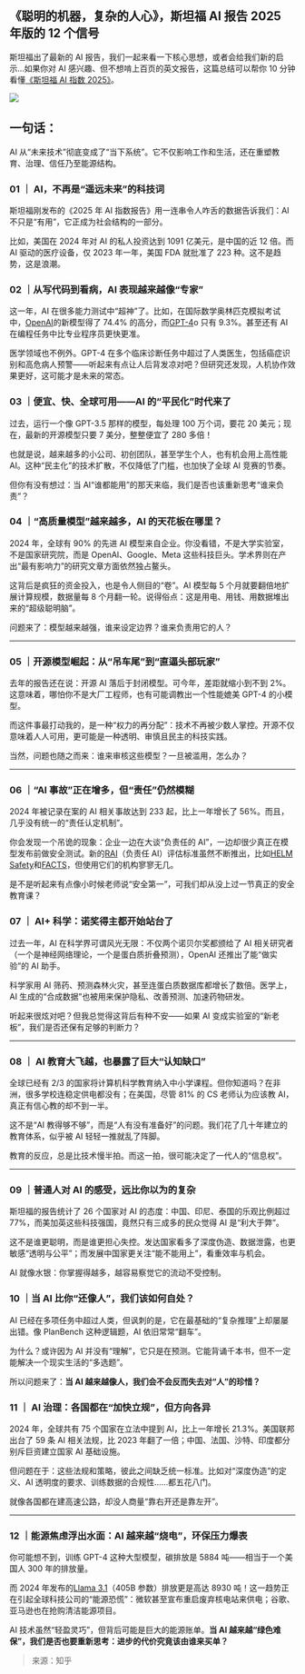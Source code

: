 ## 《聪明的机器，复杂的人心》，斯坦福 AI 报告 2025 年版的 12 个信号

斯坦福出了最新的 AI 报告，我们一起来看一下核心思想，或者会给我们新的启示...如果你对 AI 感兴趣、但不想啃上百页的英文报告，这篇总结可以帮你 10 分钟看懂[《斯坦福 AI 指数 2025》](https://zhida.zhihu.com/search?content_id=256259611&content_type=Article&match_order=1&q=%E3%80%8A%E6%96%AF%E5%9D%A6%E7%A6%8FAI%E6%8C%87%E6%95%B02025%E3%80%8B&zd_token=eyJhbGciOiJIUzI1NiIsInR5cCI6IkpXVCJ9.eyJpc3MiOiJ6aGlkYV9zZXJ2ZXIiLCJleHAiOjE3NDQ1NDYwODUsInEiOiLjgIrmlq_lnabnpo9BSeaMh-aVsDIwMjXjgIsiLCJ6aGlkYV9zb3VyY2UiOiJlbnRpdHkiLCJjb250ZW50X2lkIjoyNTYyNTk2MTEsImNvbnRlbnRfdHlwZSI6IkFydGljbGUiLCJtYXRjaF9vcmRlciI6MSwiemRfdG9rZW4iOm51bGx9.pl0UeMjJWmqivQ7JjQuJmyoVs_98vo1X7YIW9e5pM40&zhida_source=entity)。

![](https://pica.zhimg.com/v2-867ec796ad57172b749d91b066018f9a_1440w.jpg)

## 一句话：

AI 从“未来技术”彻底变成了“当下系统”。它不仅影响工作和生活，还在重塑教育、治理、信任乃至能源结构。

### 01 ｜ AI，不再是“遥远未来”的科技词

斯坦福刚发布的《2025 年 AI 指数报告》用一连串令人咋舌的数据告诉我们：AI 不只是“有用”，它正成为社会结构的一部分。

比如，美国在 2024 年对 AI 的私人投资达到 1091 亿美元，是中国的近 12 倍。而 AI 驱动的医疗设备，仅 2023 年一年，美国 FDA 就批准了 223 种。这不是趋势，这是浪潮。

### 02 ｜从写代码到看病，AI 表现越来越像“专家”

这一年，AI 在很多能力测试中“超神”了。比如，在国际数学奥林匹克模拟考试中，[OpenAI](https://zhida.zhihu.com/search?content_id=256259611&content_type=Article&match_order=1&q=OpenAI&zd_token=eyJhbGciOiJIUzI1NiIsInR5cCI6IkpXVCJ9.eyJpc3MiOiJ6aGlkYV9zZXJ2ZXIiLCJleHAiOjE3NDQ1NDYwODUsInEiOiJPcGVuQUkiLCJ6aGlkYV9zb3VyY2UiOiJlbnRpdHkiLCJjb250ZW50X2lkIjoyNTYyNTk2MTEsImNvbnRlbnRfdHlwZSI6IkFydGljbGUiLCJtYXRjaF9vcmRlciI6MSwiemRfdG9rZW4iOm51bGx9.fkknh4I7lJdmxNLdhyBk77f8Rf7BJjUWe-uqc0FHIHM&zhida_source=entity)的新模型得了 74.4% 的高分，而[GPT-4](https://zhida.zhihu.com/search?content_id=256259611&content_type=Article&match_order=1&q=GPT-4&zd_token=eyJhbGciOiJIUzI1NiIsInR5cCI6IkpXVCJ9.eyJpc3MiOiJ6aGlkYV9zZXJ2ZXIiLCJleHAiOjE3NDQ1NDYwODUsInEiOiJHUFQtNCIsInpoaWRhX3NvdXJjZSI6ImVudGl0eSIsImNvbnRlbnRfaWQiOjI1NjI1OTYxMSwiY29udGVudF90eXBlIjoiQXJ0aWNsZSIsIm1hdGNoX29yZGVyIjoxLCJ6ZF90b2tlbiI6bnVsbH0.I8Pq3WOlL4fSBzMZGp6fdhZrkQgN-N_fpFsU8k9imjA&zhida_source=entity)o 只有 9.3%。甚至还有 AI 在编程任务中比专业程序员更快更准。

医学领域也不例外。GPT-4 在多个临床诊断任务中超过了人类医生，包括癌症识别和高危病人预警——听起来有点让人后背发凉对吧？但研究还发现，人机协作效果更好，这可能才是未来的常态。

### 03 ｜便宜、快、全球可用——AI 的“平民化”时代来了

过去，运行一个像 GPT-3.5 那样的模型，每处理 100 万个词，要花 20 美元；现在，最新的开源模型只要 7 美分，整整便宜了 280 多倍！

也就是说，越来越多的小公司、初创团队，甚至学生个人，也有机会用上高性能 AI。这种“民主化”的技术扩散，不仅降低了门槛，也加快了全球 AI 竞赛的节奏。

但你有没有想过：当 AI“谁都能用”的那天来临，我们是否也该重新思考“谁来负责”？

### 04 ｜“高质量模型”越来越多，AI 的天花板在哪里？

2024 年，全球有 90% 的先进 AI 模型来自企业。你没看错，不是大学实验室，不是国家研究院，而是 OpenAI、Google、Meta 这些科技巨头。学术界则在产出“最有影响力”的研究文章方面依然独占鳌头。

这背后是疯狂的资金投入，也是令人侧目的“卷”。AI 模型每 5 个月就要翻倍地扩展计算规模，数据量每 8 个月翻一轮。说得俗点：这是用电、用钱、用数据堆出来的“超级聪明脑”。

问题来了：模型越来越强，谁来设定边界？谁来负责用它的人？

---

### 05 ｜开源模型崛起：从“吊车尾”到“直逼头部玩家”

去年的报告还在说：开源 AI 落后于封闭模型。可今年，差距就缩小到不到 2%。这意味着，哪怕你不是大厂工程师，也有可能调教出一个性能媲美 GPT-4 的小模型。

而这件事最打动我的，是一种“权力的再分配”：技术不再被少数人掌控。开源不仅意味着人人可用，更可能是一种透明、审慎且民主的科技实践。

当然，问题也随之而来：谁来审核这些模型？一旦被滥用，怎么办？

---

### 06 ｜“AI 事故”正在增多，但“责任”仍然模糊

2024 年被记录在案的 AI 相关事故达到 233 起，比上一年增长了 56%。而且，几乎没有统一的“责任认定机制”。

你会发现一个吊诡的现象：企业一边在大谈“负责任的 AI”，一边却很少真正在模型发布前做安全测试。新的[RAI](https://zhida.zhihu.com/search?content_id=256259611&content_type=Article&match_order=1&q=RAI&zd_token=eyJhbGciOiJIUzI1NiIsInR5cCI6IkpXVCJ9.eyJpc3MiOiJ6aGlkYV9zZXJ2ZXIiLCJleHAiOjE3NDQ1NDYwODUsInEiOiJSQUkiLCJ6aGlkYV9zb3VyY2UiOiJlbnRpdHkiLCJjb250ZW50X2lkIjoyNTYyNTk2MTEsImNvbnRlbnRfdHlwZSI6IkFydGljbGUiLCJtYXRjaF9vcmRlciI6MSwiemRfdG9rZW4iOm51bGx9.p1coxHdQjho0ARBQTx50O-KonlYsHXuzIdyys1bkk54&zhida_source=entity)（负责任 AI）评估标准虽然不断推出，比如[HELM Safety](https://zhida.zhihu.com/search?content_id=256259611&content_type=Article&match_order=1&q=HELM+Safety&zd_token=eyJhbGciOiJIUzI1NiIsInR5cCI6IkpXVCJ9.eyJpc3MiOiJ6aGlkYV9zZXJ2ZXIiLCJleHAiOjE3NDQ1NDYwODUsInEiOiJIRUxNIFNhZmV0eSIsInpoaWRhX3NvdXJjZSI6ImVudGl0eSIsImNvbnRlbnRfaWQiOjI1NjI1OTYxMSwiY29udGVudF90eXBlIjoiQXJ0aWNsZSIsIm1hdGNoX29yZGVyIjoxLCJ6ZF90b2tlbiI6bnVsbH0.Y_uyAnzspswEoQeNFxdLgaDiTchoBgDjcVn6L4JmsKc&zhida_source=entity)和[FACTS](https://zhida.zhihu.com/search?content_id=256259611&content_type=Article&match_order=1&q=FACTS&zd_token=eyJhbGciOiJIUzI1NiIsInR5cCI6IkpXVCJ9.eyJpc3MiOiJ6aGlkYV9zZXJ2ZXIiLCJleHAiOjE3NDQ1NDYwODUsInEiOiJGQUNUUyIsInpoaWRhX3NvdXJjZSI6ImVudGl0eSIsImNvbnRlbnRfaWQiOjI1NjI1OTYxMSwiY29udGVudF90eXBlIjoiQXJ0aWNsZSIsIm1hdGNoX29yZGVyIjoxLCJ6ZF90b2tlbiI6bnVsbH0.x9Q7ZyW5fc0IHGiLARVRToXHT7zpKXl7mNI-hgsQwY4&zhida_source=entity)，但使用它们的机构寥寥无几。

是不是听起来有点像小时候老师说“安全第一”，可我们却从没上过一节真正的安全教育课？

### 07 ｜ AI+ 科学：诺奖得主都开始站台了

过去一年，AI 在科学界可谓风光无限：不仅两个诺贝尔奖都颁给了 AI 相关研究者（一个是神经网络理论，一个是蛋白质折叠预测），OpenAI 还推出了能“做实验”的 AI 助手。

科学家用 AI 筛药、预测森林火灾，甚至连蛋白质数据库都增长了数倍。医学上，AI 生成的“合成数据”也被用来保护隐私、改善预测、加速药物研发。

听起来很炫对吧？但我总觉得这背后有种不安——如果 AI 变成实验室的“新老板”，我们是否还保有足够的判断力？

---

### 08 ｜ AI 教育大飞越，也暴露了巨大“认知缺口”

全球已经有 2/3 的国家将计算机科学教育纳入中小学课程。但你知道吗？在非洲，很多学校连稳定供电都没有；在美国，尽管 81% 的 CS 老师认为应该教 AI，真正有信心教的却不到一半。

这不是“AI 教得够不够”，而是“人有没有准备好”的问题。我们花了几十年建立的教育体系，似乎被 AI 轻轻一推就乱了阵脚。

教育的反应，总是比技术慢半拍。而这一拍，很可能决定了一代人的“信息权”。

---

### 09 ｜普通人对 AI 的感受，远比你以为的复杂

斯坦福的报告统计了 26 个国家对 AI 的态度：中国、印尼、泰国的乐观比例超过 77%，而美加英这些科技强国，竟然只有三成多的民众觉得 AI 是“利大于弊”。

这不是谁更聪明，而是谁更担心失控。发达国家看多了深度伪造、数据泄露，也更敏感“透明与公平”；而发展中国家更关注“能不能用上”，看重效率与机会。

AI 就像水银：你掌握得越多，越容易察觉它的流动不受控制。

### 10 ｜当 AI 比你“还像人”，我们该如何自处？

AI 已经在多项任务中超过人类，但讽刺的是，它在最基础的“复杂推理”上却屡屡出错。像 PlanBench 这种逻辑题，AI 依旧常常“翻车”。

为什么？或许因为 AI 并没有“理解”，它只是在预测。它能背诵千本书，但不一定能解决一个现实生活的“多选题”。

所以问题来了：**当 AI 越来越像人，我们会不会反而失去对“人”的珍惜？**

### 11 ｜ AI 治理：各国都在“加快立规”，但方向各异

2024 年，全球共有 75 个国家在立法中提到 AI，比上一年增长 21.3%。美国联邦出台了 59 条 AI 相关法规，比 2023 年翻了一倍；中国、法国、沙特、印度都分别斥巨资建立国家 AI 基础设施。

但问题在于：这些法规和策略，彼此之间缺乏统一标准。比如对“深度伪造”的定义、AI 透明度的要求、训练数据的合规性……都五花八门。

就像各国都在建高速公路，却没人商量“靠右开还是靠左开”。

---

### 12 ｜能源焦虑浮出水面：AI 越来越“烧电”，环保压力爆表

你可能想不到，训练 GPT-4 这种大型模型，碳排放是 5884 吨——相当于一个美国人 300 年的排放量。

而 2024 年发布的[Llama 3.1](https://zhida.zhihu.com/search?content_id=256259611&content_type=Article&match_order=1&q=Llama+3.1&zd_token=eyJhbGciOiJIUzI1NiIsInR5cCI6IkpXVCJ9.eyJpc3MiOiJ6aGlkYV9zZXJ2ZXIiLCJleHAiOjE3NDQ1NDYwODUsInEiOiJMbGFtYSAzLjEiLCJ6aGlkYV9zb3VyY2UiOiJlbnRpdHkiLCJjb250ZW50X2lkIjoyNTYyNTk2MTEsImNvbnRlbnRfdHlwZSI6IkFydGljbGUiLCJtYXRjaF9vcmRlciI6MSwiemRfdG9rZW4iOm51bGx9.f2GW6PO52YLfKCYZrZEiOjz8UAlDyhudyHOsTOt9VE8&zhida_source=entity)（405B 参数）排放更是高达 8930 吨！这一趋势正在引起全球科技公司的“能源恐慌”：微软甚至宣布重启废弃核电站来供电；谷歌、亚马逊也在抢购清洁能源项目。

AI 技术虽然“轻盈灵巧”，但背后可能是巨大的能源账单。**当 AI 越来越“绿色难保”，我们是否也要重新思考：进步的代价究竟该由谁来买单？**

> 来源：知乎
